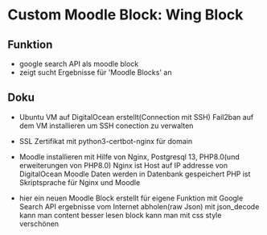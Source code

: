 # Custom Moodle Block: Wing Block

## Funktion

- google search API als moodle block
- zeigt sucht Ergebnisse für 'Moodle Blocks' an

## Doku

- Ubuntu VM auf DigitalOcean erstellt(Connection mit SSH)
 Fail2ban auf dem VM installieren um SSH conection zu verwalten

- SSL Zertifikat mit python3-certbot-nginx für domain 

- Moodle installieren mit Hilfe von Nginx, Postgresql 13, PHP8.0(und erweiterungen von PHP8.0)
 Nginx ist Host auf IP addresse von DigitalOcean 
 Moodle Daten werden in Datenbank gespeichert
 PHP ist Skriptsprache für Nginx und Moodle

- hier ein neuen Moodle Block erstellt für eigene Funktion
 mit Google Search API ergebnisse vom Internet abholen(raw Json)
 mit json_decode kann man content besser lesen
 block kann man mit css style verschönen
